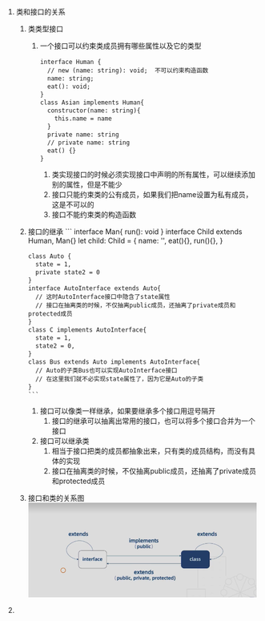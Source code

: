 1. 类和接口的关系
   1. 类类型接口
      1. 一个接口可以约束类成员拥有哪些属性以及它的类型
          ```
          interface Human {
            // new (name: string): void;  不可以约束构造函数
            name: string;
            eat(): void;
          }
          class Asian implements Human{
            constructor(name: string){
              this.name = name
            }
            private name: string 
            // private name: string 
            eat() {}
          }
          ```
         1. 类实现接口的时候必须实现接口中声明的所有属性，可以继续添加别的属性，但是不能少
         2. 接口只能约束类的公有成员，如果我们把name设置为私有成员，这是不可以的
         3. 接口不能约束类的构造函数
   2. 接口的继承
          ```
          interface Man{
            run(): void
          }
          interface Child extends Human, Man{}
          let child: Child = {
            name: '',
            eat(){},
            run(){},
          } 

          class Auto {
            state = 1,
            private state2 = 0
          }
          interface AutoInterface extends Auto{
            // 这时AutoInterface接口中隐含了state属性
            // 接口在抽离类的时候，不仅抽离public成员，还抽离了private成员和protected成员
          }
          class C implements AutoInterface{
            state = 1,
            state2 = 0,
          }
          class Bus extends Auto implements AutoInterface{
            // Auto的子类Bus也可以实现AutoInterface接口
            // 在这里我们就不必实现state属性了，因为它是Auto的子类
          }
          ```
      1. 接口可以像类一样继承，如果要继承多个接口用逗号隔开
         1. 接口的继承可以抽离出常用的接口，也可以将多个接口合并为一个接口
      2. 接口可以继承类
         1. 相当于接口把类的成员都抽象出来，只有类的成员结构，而没有具体的实现
         2. 接口在抽离类的时候，不仅抽离public成员，还抽离了private成员和protected成员
   3. 接口和类的关系图 ![图片](./接口和类的关系.png)
2. 